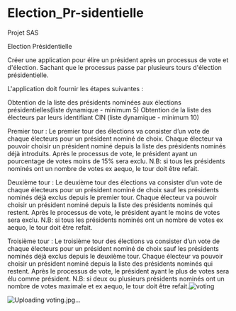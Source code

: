 # Election_Pr-sidentielle

Projet SAS

Election Présidentielle

Créer une application pour élire un président après un processus de vote et d'élection. Sachant que le processus passe par plusieurs tours d'élection présidentielle.

L'application doit fournir les étapes suivantes :

Obtention de la liste des présidents nominées aux élections présidentielles(liste dynamique - minimum 5) Obtention de la liste des électeurs par leurs identifiant CIN (liste dynamique - minimum 10)

Premier tour : Le premier tour des élections va consister d’un vote de chaque électeurs pour un président nominé de choix. Chaque électeur va pouvoir choisir un président nominé depuis la liste des présidents nominés déjà introduits. Après le processus de vote, le président ayant un pourcentage de votes moins de 15% sera exclu. N.B: si tous les présidents nominés ont un nombre de votes ex aequo, le tour doit être refait.

Deuxième tour : Le deuxième tour des élections va consister d’un vote de chaque électeurs pour un président nominé de choix sauf les présidents nominés déjà exclus depuis le premier tour. Chaque électeur va pouvoir choisir un président nominé depuis la liste des présidents nominés qui restent. Après le processus de vote, le président ayant le moins de votes sera exclu. N.B: si tous les présidents nominés ont un nombre de votes ex aequo, le tour doit être refait.

Troisième tour : Le troisième tour des élections va consister d’un vote de chaque électeurs pour un président nominé de choix sauf les présidents nominés déjà exclus depuis le deuxième tour. Chaque électeur va pouvoir choisir un président nominé depuis la liste des présidents nominés qui restent. Après le processus de vote, le président ayant le plus de votes sera élu comme président. N.B: si deux ou plusieurs présidents nominés ont un nombre de votes maximale et ex aequo, le tour doit être refait.![voting](https://user-images.githubusercontent.com/77735772/123315265-6e895e00-d523-11eb-8dfd-d7486cfdec73.jpg)

![Uploading voting.jpg…]()
